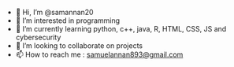 - 👋 Hi, I’m @samannan20
- 👀 I’m interested in programming
- 🌱 I’m currently learning python, c++, java, R, HTML, CSS, JS and cybersecurity
- 💞️ I’m looking to collaborate on projects
- 📫 How to reach me : samuelannan893@gmail.com

<!---
samannan20/samannan20 is a ✨ special ✨ repository because its `README.md` (this file) appears on your GitHub profile.
You can click the Preview link to take a look at your changes.
--->
